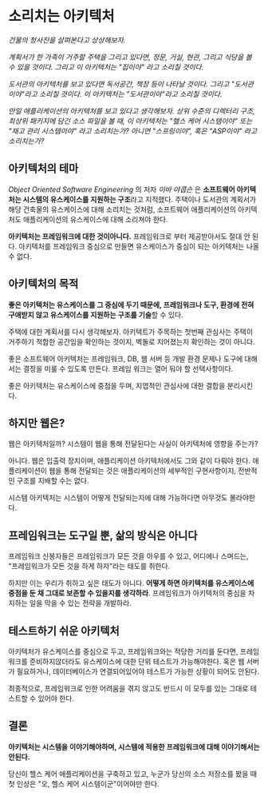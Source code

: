 # 소리치는 아키텍처

_건물의 청사진을 살펴본다고 상상해보자._

_계획서가 한 가족이 거주할 주택을 그리고 있다면, 정문, 거실, 현관, 그리고 식당을 볼 수 있을 것이다. 그리고 이 아키텍처는 "집이야" 라고 소리칠 것이다._ 

_도서관의 아키텍처를 보고 있다면 독서공간, 책장 등이 나타날 것이다. 그리고 "도서관이야"라고 소리칠 것이다. 이 아키텍처는 "도서관이야"라고 소리칠 것이다._

_만일 애플리케이션의 아키텍처를 보고 있다고 생각해보자. 상위 수준의 디렉터리 구조, 최상위 패키지에 담긴 소스 파일을 볼 때, 이 아키텍처는 "헬스 케어 시스템이야" 또는 "재고 관리 시스템이야" 라고 소리치는가? 아니면 "스프링이야", 혹은 "ASP이야" 라고 소리치는가?_

## 아키텍처의 테마

_Object Oriented Software Engineering_ 의 저자 _이바 야콥슨_ 은 **소프트웨어 아키텍처는 시스템의 유스케이스를 지원하는 구조**라고 지적했다. 주택이나 도서관의 계획서가 해당 건축물의 유스케이스에 대해 소리치는 것처럼, 소프트웨어 애플리케이션의 아키텍처도 애플리케이션의 유스케이스에 대해 소리쳐야 한다.

**아키텍처는 프레임워크에 대한 것이아니다.** 프레임워크로 부터 제공받아서도 절대 안 된다. 아키텍처를 프레임워크 중심으로 만들면 유스케이스가 중심이 되는 아키텍처는 나올 수 없다.

## 아키텍처의 목적

**좋은 아키텍처는 유스케이스를 그 중심에 두기 때문에, 프레임워크나 도구, 환경에 전혀 구애받지 않고 유스케이스를 지원하는 구조를 기술**할 수 있다.

주택에 대한 계획서를 다시 생각해보자. 아키텍트가 주목하는 첫번째 관심사는 주택이 거주하기 적합한 공간임을 확인하는 것이지, 벽돌로 지어졌는지 확인하는 것이 아니다. 

좋은 소프트웨어 아키텍처는 프레임워크, DB, 웹 서버 등 개발 환경 문제나 도구에 대해서는 결정을 미룰 수 있도록 만든다. 프레임 워크는 열어 둬야 할 선택사항이다. 

좋은 아키텍처는 유스케이스에 중점을 두며, 지엽적인 관심사에 대한 결합을 분리시킨다.

## 하지만 웹은?

웹은 아키텍처일까? 시스템이 웹을 통해 전달된다는 사실이 아키텍처에 영향을 주는가?

아니다. 웹은 입출력 장치이며, 애플리케이션 아키텍처에서도 그와 같이 다뤄야 한다. 애플리케이션이 웹을 통해 전달되는 것은 애플리케이션의 세부적인 구현사항이지, 전반적인 구조를 지배할 수는 없다.

시스템 아키텍처는 시스템이 어떻게 전달되는지에 대해 가능하다면 아무것도 몰라야한다.

## 프레임워크는 도구일 뿐, 삶의 방식은 아니다

프레임워크 신봉자들은 프레임워크가 모든 것을 아우를 수 있고, 어디에나 스며드는, "프레임워크가 모든 것을 하게 하자"라는 태도를 취한다.

하지만 이는 우리가 취하고 싶은 태도가 아니다. **어떻게 하면 아키텍처를 유스케이스에 중점을 둔 채 그대로 보존할 수 있을지를 생각하라**. 프레임워크가 아키텍처의 중심을 차지하는 일을 막을 수 있는 전략을 개발하라.

## 테스트하기 쉬운 아키텍처

아키텍처가 유스케이스를 중심으로 두고, 프레임워크와는 적당한 거리를 둔다면, 프레임워크를 준비하지않더라도 유스케이스에 대한 단위 테스트가 가능해야한다. 혹은 웹 서버가 필요하거나, 데이터베이스가 연결되어있어야 테스트가 가능한 상황이 되어도 안된다.

최종적으로, 프레임워크로 인한 어려움을 겪지 않고도 반드시 이 모두를 있는 그대로 테스트할 수 있어야 한다.

## 결론

**아키텍처는 시스템을 이야기해야하며, 시스템에 적용한 프레임워크에 대해 이야기해서는 안된다.**

당신이 헬스 케어 애플리케이션을 구축하고 있고, 누군가 당신의 소스 저장소를 봤을 때 첫 인상은 "오, 헬스 케어 시스템이군"이어야만 한다.